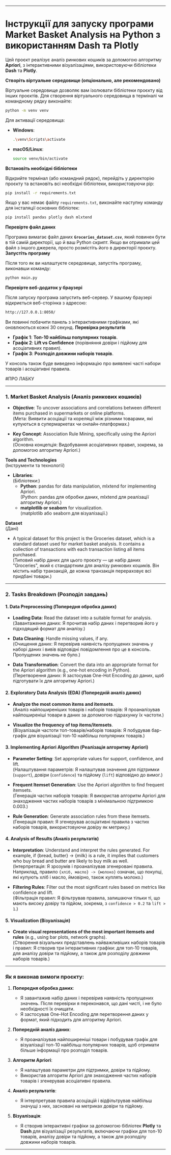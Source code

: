 

---

# Інструкції для запуску програми Market Basket Analysis на Python з використанням Dash та Plotly

Цей проєкт реалізує аналіз ринкових кошиків за допомогою алгоритму **Apriori**, з інтерактивними візуалізаціями, використовуючи бібліотеки **Dash** та **Plotly**.



 **Створіть віртуальне середовище (опціонально, але рекомендовано)**

   Віртуальне середовище дозволяє вам ізолювати бібліотеки проєкту від інших проєктів. Для створення віртуального середовища в терміналі чи командному рядку виконайте:
   ```bash
   python -m venv venv
   ```

   Для активації середовища:
   - **Windows**:
     ```bash
     .\venv\Scripts\activate
     ```
   - **macOS/Linux**:
     ```bash
     source venv/bin/activate
     ```
 **Встановіть необхідні бібліотеки**

   Відкрийте термінал (або командний рядок), перейдіть у директорію проєкту та встановіть всі необхідні бібліотеки, використовуючи pip:
   ```bash
   pip install -r requirements.txt
   ```

   Якщо у вас немає файлу `requirements.txt`, виконайте наступну команду для інсталяції основних бібліотек:
   ```bash
   pip install pandas plotly dash mlxtend
   ```
**Перевірте файл даних**

   Програма вимагає файл даних **`Groceries_dataset.csv`**, який повинен бути в тій самій директорії, що й ваш Python скрипт. Якщо ви отримали цей файл з іншого джерела, просто розмістіть його в директорії проєкту.
**Запустіть програму**

   Після того як ви налаштуєте середовище, запустіть програму, виконавши команду:
   ```bash
   python main.py
   ```

**Перевірте веб-додаток у браузері**

   Після запуску програма запустить веб-сервер. У вашому браузері відкриється веб-сторінка з адресою:
   ```bash
   http://127.0.0.1:8050/
   ```
   Ви повинні побачити панель з інтерактивними графіками, які оновлюються кожні 30 секунд.
**Перевірка результатів**

   - **Графік 1**: **Топ-10 найбільш популярних товарів**.
   - **Графік 2**: **Lift vs Confidence** (порівняння довіри і підйому для асоціативних правил).
   - **Графік 3**: **Розподіл довжини наборів товарів**.

   У консоль також буде виведено інформацію про виявлені часті набори товарів і асоціативні правила.


#ПРО ЛАБКУ

---

### 1. **Market Basket Analysis** (Аналіз ринкових кошиків)

- **Objective**: To uncover associations and correlations between different items purchased in supermarkets or online platforms.  
  (Мета: Виявити асоціації та кореляції між різними товарами, які купуються в супермаркетах чи онлайн-платформах.)

- **Key Concept**: Association Rule Mining, specifically using the Apriori algorithm.  
  (Основна концепція: Видобування асоціативних правил, зокрема, за допомогою алгоритму Apriori.)

**Tools and Technologies**  
(Інструменти та технології)

- **Libraries**:  
  (Бібліотеки:)
  - **Python**: pandas for data manipulation, mlxtend for implementing Apriori.  
    (Python: pandas для обробки даних, mlxtend для реалізації алгоритму Apriori.)
  - **matplotlib or seaborn** for visualization.  
    (matplotlib або seaborn для візуалізації.)

**Dataset**  
(Дані)

- A typical dataset for this project is the Groceries dataset, which is a standard dataset used for market basket analysis. It contains a collection of transactions with each transaction listing all items purchased.  
  (Типовий набір даних для цього проєкту — це набір даних "Groceries", який є стандартним для аналізу ринкових кошиків. Він містить набір транзакцій, де кожна транзакція перераховує всі придбані товари.)

---

### 2. **Tasks Breakdown** (Розподіл завдань)

#### 1. **Data Preprocessing** (Попередня обробка даних)

- **Loading Data**: Read the dataset into a suitable format for analysis.  
  (Завантаження даних: Я прочитав набір даних і перетворив його у підходящий формат для аналізу.)

- **Data Cleaning**: Handle missing values, if any.  
  (Очищення даних: Я перевірив наявність пропущених значень у наборі даних і вивів відповідні повідомлення про це в консоль. Пропущених значень не було.)

- **Data Transformation**: Convert the data into an appropriate format for the Apriori algorithm (e.g., one-hot encoding in Python).  
  (Перетворення даних: Я застосував One-Hot Encoding до даних, щоб підготувати їх для алгоритму Apriori.)

#### 2. **Exploratory Data Analysis (EDA)** (Попередній аналіз даних)

- **Analyze the most common items and itemsets**.  
  (Аналіз найпоширеніших товарів і наборів товарів: Я проаналізував найпоширеніші товари в даних за допомогою підрахунку їх частоти.)

- **Visualize the frequency of top items/itemsets**.  
  (Візуалізація частоти топ-товарів/наборів товарів: Я побудував бар-графік для візуалізації топ-10 найбільш популярних товарів.)

#### 3. **Implementing Apriori Algorithm** (Реалізація алгоритму Apriori)

- **Parameter Setting**: Set appropriate values for support, confidence, and lift.  
  (Налаштування параметрів: Я налаштував значення для підтримки (`support`), довіри (`confidence`) та підйому (`lift`) відповідно до вимог.)

- **Frequent Itemset Generation**: Use the Apriori algorithm to find frequent itemsets.  
  (Генерація частих наборів товарів: Я використав алгоритм Apriori для знаходження частих наборів товарів з мінімальною підтримкою 0.003.)

- **Rule Generation**: Generate association rules from these itemsets.  
  (Генерація правил: Я згенерував асоціативні правила з частих наборів товарів, використовуючи довіру як метрику.)

#### 4. **Analysis of Results** (Аналіз результатів)

- **Interpretation**: Understand and interpret the rules generated. For example, if {bread, butter} -> {milk} is a rule, it implies that customers who buy bread and butter are likely to buy milk as well.  
  (Інтерпретація: Я зрозумів і проаналізував згенеровані правила. Наприклад, правило `{хліб, масло} -> {молоко}` означає, що покупці, які купують хліб і масло, ймовірно, також куплять молоко.)

- **Filtering Rules**: Filter out the most significant rules based on metrics like confidence and lift.  
  (Фільтрація правил: Я фільтрував правила, залишаючи тільки ті, що мають високу довіру та підйом, зокрема, з `confidence > 0.2` та `lift > 1`.)

#### 5. **Visualization** (Візуалізація)

- **Create visual representations of the most important itemsets and rules** (e.g., using bar plots, network graphs).  
  (Створення візуальних представлень найважливіших наборів товарів і правил: Я створив три інтерактивних графіки: для топ-10 товарів, для аналізу довіри та підйому, а також для розподілу довжини наборів товарів.)

---

### Як я виконав вимоги проєкту:

1. **Попередня обробка даних**:
   - Я завантажив набір даних і перевірив наявність пропущених значень. Після перевірки я переконався, що дані чисті, і не було необхідності їх очищати.
   - Я застосував One-Hot Encoding для перетворення даних у формат, який підходить для алгоритму Apriori.

2. **Попередній аналіз даних**:
   - Я проаналізував найпоширеніші товари і побудував графік для візуалізації топ-10 найбільш популярних товарів, щоб отримати більше інформації про розподіл товарів.

3. **Алгоритм Apriori**:
   - Я налаштував параметри для підтримки, довіри та підйому.
   - Використав алгоритм Apriori для знаходження частих наборів товарів і згенерував асоціативні правила.

4. **Аналіз результатів**:
   - Я інтерпретував правила асоціацій і відфільтрував найбільш значущі з них, засновані на метриках довіри та підйому.
   
5. **Візуалізація**:
   - Я створив інтерактивні графіки за допомогою бібліотек **Plotly** та **Dash** для візуалізації результатів, включаючи графіки для топ-10 товарів, аналізу довіри та підйому, а також для розподілу довжини наборів товарів.

---

